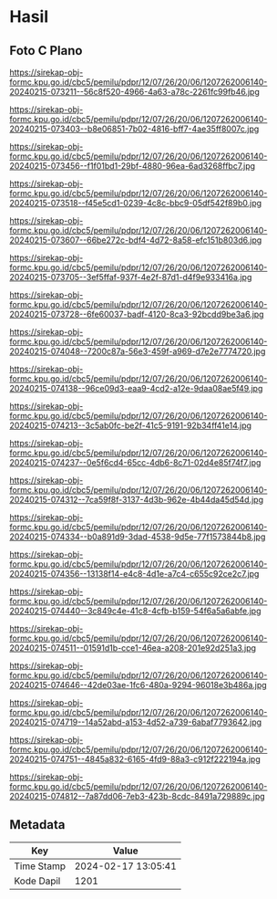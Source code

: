 # Hasil

## Foto C Plano

https://sirekap-obj-formc.kpu.go.id/cbc5/pemilu/pdpr/12/07/26/20/06/1207262006140-20240215-073211--56c8f520-4966-4a63-a78c-2261fc99fb46.jpg

https://sirekap-obj-formc.kpu.go.id/cbc5/pemilu/pdpr/12/07/26/20/06/1207262006140-20240215-073403--b8e06851-7b02-4816-bff7-4ae35ff8007c.jpg

https://sirekap-obj-formc.kpu.go.id/cbc5/pemilu/pdpr/12/07/26/20/06/1207262006140-20240215-073456--f1f01bd1-29bf-4880-96ea-6ad3268ffbc7.jpg

https://sirekap-obj-formc.kpu.go.id/cbc5/pemilu/pdpr/12/07/26/20/06/1207262006140-20240215-073518--f45e5cd1-0239-4c8c-bbc9-05df542f89b0.jpg

https://sirekap-obj-formc.kpu.go.id/cbc5/pemilu/pdpr/12/07/26/20/06/1207262006140-20240215-073607--66be272c-bdf4-4d72-8a58-efc151b803d6.jpg

https://sirekap-obj-formc.kpu.go.id/cbc5/pemilu/pdpr/12/07/26/20/06/1207262006140-20240215-073705--3ef5ffaf-937f-4e2f-87d1-d4f9e933416a.jpg

https://sirekap-obj-formc.kpu.go.id/cbc5/pemilu/pdpr/12/07/26/20/06/1207262006140-20240215-073728--6fe60037-badf-4120-8ca3-92bcdd9be3a6.jpg

https://sirekap-obj-formc.kpu.go.id/cbc5/pemilu/pdpr/12/07/26/20/06/1207262006140-20240215-074048--7200c87a-56e3-459f-a969-d7e2e7774720.jpg

https://sirekap-obj-formc.kpu.go.id/cbc5/pemilu/pdpr/12/07/26/20/06/1207262006140-20240215-074138--96ce09d3-eaa9-4cd2-a12e-9daa08ae5f49.jpg

https://sirekap-obj-formc.kpu.go.id/cbc5/pemilu/pdpr/12/07/26/20/06/1207262006140-20240215-074213--3c5ab0fc-be2f-41c5-9191-92b34ff41e14.jpg

https://sirekap-obj-formc.kpu.go.id/cbc5/pemilu/pdpr/12/07/26/20/06/1207262006140-20240215-074237--0e5f6cd4-65cc-4db6-8c71-02d4e85f74f7.jpg

https://sirekap-obj-formc.kpu.go.id/cbc5/pemilu/pdpr/12/07/26/20/06/1207262006140-20240215-074312--7ca59f8f-3137-4d3b-962e-4b44da45d54d.jpg

https://sirekap-obj-formc.kpu.go.id/cbc5/pemilu/pdpr/12/07/26/20/06/1207262006140-20240215-074334--b0a891d9-3dad-4538-9d5e-77f1573844b8.jpg

https://sirekap-obj-formc.kpu.go.id/cbc5/pemilu/pdpr/12/07/26/20/06/1207262006140-20240215-074356--13138f14-e4c8-4d1e-a7c4-c655c92ce2c7.jpg

https://sirekap-obj-formc.kpu.go.id/cbc5/pemilu/pdpr/12/07/26/20/06/1207262006140-20240215-074440--3c849c4e-41c8-4cfb-b159-54f6a5a6abfe.jpg

https://sirekap-obj-formc.kpu.go.id/cbc5/pemilu/pdpr/12/07/26/20/06/1207262006140-20240215-074511--01591d1b-cce1-46ea-a208-201e92d251a3.jpg

https://sirekap-obj-formc.kpu.go.id/cbc5/pemilu/pdpr/12/07/26/20/06/1207262006140-20240215-074646--42de03ae-1fc6-480a-9294-96018e3b486a.jpg

https://sirekap-obj-formc.kpu.go.id/cbc5/pemilu/pdpr/12/07/26/20/06/1207262006140-20240215-074719--14a52abd-a153-4d52-a739-6abaf7793642.jpg

https://sirekap-obj-formc.kpu.go.id/cbc5/pemilu/pdpr/12/07/26/20/06/1207262006140-20240215-074751--4845a832-6165-4fd9-88a3-c912f222194a.jpg

https://sirekap-obj-formc.kpu.go.id/cbc5/pemilu/pdpr/12/07/26/20/06/1207262006140-20240215-074812--7a87dd06-7eb3-423b-8cdc-8491a729889c.jpg


## Metadata

| Key        | Value               |
| ---------- | ------------------- |
| Time Stamp | 2024-02-17 13:05:41 |
| Kode Dapil | 1201                |



